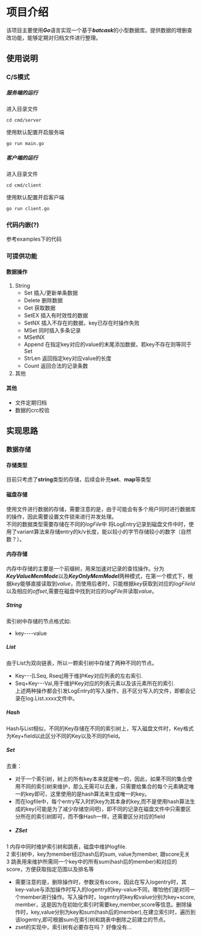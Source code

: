 # 项目介绍
该项目主要使用***Go***语言实现一个基于***batcask***的小型数据库。提供数据的增删查改功能，能够定期对归档文件进行整理。
## 使用说明
### C/S模式
##### 服务端的运行
进入目录文件
```
cd cmd/server
```
使用默认配置开启服务端
```
go run main.go
```
##### 客户端的运行
进入目录文件
```
cd cmd/client
```
使用默认配置开启客户端
```
go run client.go
```
### 代码内嵌(?)
参考examples下的代码
### 可提供功能
#### 数据操作
1. String
    - Set 插入/更新单条数据
    - Delete 删除数据
    - Get 获取数据
    - SetEX 插入有时效性的数据
    - SetNX 插入不存在的数据，key已存在时操作失败
    - MSet 同时插入多条记录
    - MSetNX
    - Append 在指定key对应的value的末尾添加数据，若key不存在则等同于Set
    - StrLen 返回指定key对应value的长度
    - Count 返回合法的记录条数
2. 其他
#### 其他
- 文件定期归档
- 数据的crc校验
## 实现思路
### 数据存储
#### 存储类型
目前只考虑了**string**类型的存储，后续会补充**set**、**map**等类型
#### 磁盘存储
使用文件进行数据的存储，需要注意的是，由于可能会有多个用户同时进行数据库的操作，因此需要设置文件锁来进行并发处理。  
不同的数据类型需要存储在不同的*logFile*中
将LogEntry记录到磁盘文件中时，使用了variant算法来存储entry的k/v长度，能以较小的字节存储较小的数字（自然数？）。
#### 内存存储
内存中存储的主要是一个前缀树，用来加速对记录的查找操作。分为***KeyValueMemMode***以及***KeyOnlyMemModel***两种模式，在第一个模式下，根据*key*能够直接读取到*value*，而使用后者时，只能根据*key*获取到对应的*logFileId*以及相应的*offset*,需要在磁盘中找到对应的*logFile*并读取*value*。
##### String
索引树中存储的节点格式如:  
- key----value  
##### List
由于List为双向链表，所以一颗索引树中存储了两种不同的节点。  
- Key---[LSeq, Rseq]用于维护Key对应列表的左右索引.  
- Seq+Key---Val,用于维护Key对应的列表元素以及该元素所在的索引.  
上述两种操作都会引发LogEntry的写入操作，且不区分写入的文件，即都会记录在log.List.xxxx文件中。
##### Hash
Hash与List相似，不同的Key存储在不同的索引树上，写入磁盘文件时，Key格式为Key+field以此区分不同的Key以及不同的field。
##### Set
去重：
- 对于一个索引树，树上的所有key本来就是唯一的，因此，如果不同的集合使用不同的索引树来维护，那么无需可以去重，只需要给集合的每个元素确定唯一的key即可，这里使用的是hash算法来生成唯一的key。
- 而在logfile中，每个entry写入时的key为其本身的key,而不是使用hash算法生成的key(可能是为了减少存储空间吧)，即不同的记录在磁盘文件中只需要区分所在的索引树即可，而不像Hash一样，还需要区分对应的field
- ##### ZSet
1 内存中同时维护索引树和跳表，磁盘中维护logfile.  
2 索引树中，key为member经过hash后的sum, value为member, 跟score无关  
3 跳表用来维护所需同一个key中的所有sum(hash后的member)和对应的score，方便获取指定范围以及排名等  


- 需要注意的是，删除操作时，参数没有score，因此在写入logentry时，其key-value与添加操作时写入的logentry的key-value不同，哪怕他们是对同一个member进行操作。写入操作时，logentry的key和value分别为key+score, member，这是因为在初始化索引时需要key,member,score等信息。删除操作时，key,value分别为key和sum(hash后的member),在建立索引时，遍历到该logentry,即可根据sum在索引树和跳表中删除之前建立的节点。
- zset的实现中，索引树有必要存在吗？ 好像没有...

